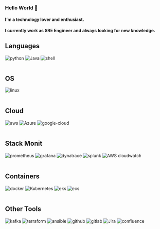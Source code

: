 ### Hello World 👋 
#### I’m a technology lover and enthusiast.
#### I currently work as SRE Engineer and always looking for new knowledge.

## Languages

<div style="display: inline_block">
  <img align="center" alt="python" src="https://img.shields.io/badge/Python-3776AB?style=for-the-badge&logo=python&logoColor=white" />
  <img align="center" alt="Java" src="https://img.shields.io/badge/Java-ED8B00?style=for-the-badge&logo=openjdk&logoColor=white" />
  <img align="center" alt="shell" src="https://img.shields.io/badge/Shell_Script-121011?style=for-the-badge&logo=gnu-bash&logoColor=white" />

</div><br/>

## OS

<div style="display: inline_block">
  <img align="center" alt="linux" src="https://img.shields.io/badge/Linux-FCC624?style=for-the-badge&logo=linux&logoColor=black" />

</div><br/>

## Cloud

<div style="display: inline_block">
  <img align="center" alt="aws" src="https://img.shields.io/badge/Amazon_AWS-232F3E?style=for-the-badge&logo=amazon-aws&logoColor=white" />
  <img align="center" alt="Azure" src="https://img.shields.io/badge/Microsoft_Azure-0089D6?style=for-the-badge&logo=microsoft-azure&logoColor=white" />
  <img align="center" alt="google-cloud" src="https://img.shields.io/badge/Google_Cloud-4285F4?style=for-the-badge&logo=google-cloud&logoColor=white" />

</div><br/>

## Stack Monit

<div style="display: inline_block">
  <img align="center" alt="prometheus" src="https://img.shields.io/badge/Prometheus-E6522C.svg?style=for-the-badge&logo=Prometheus&logoColor=white" />
  <img align="center" alt="grafana" src="https://img.shields.io/badge/Grafana-F46800.svg?style=for-the-badge&logo=Grafana&logoColor=white" />
  <img align="center" alt="dynatrace" src="https://img.shields.io/badge/Dynatrace-1496FF.svg?style=for-the-badge&logo=Dynatrace&logoColor=white" />
  <img align="center" alt="splunk" src="https://img.shields.io/badge/Splunk-000000.svg?style=for-the-badge&logo=Splunk&logoColor=white" />
  <img align="center" alt="AWS cloudwatch" src="https://img.shields.io/badge/Amazon%20CloudWatch-FF4F8B.svg?style=for-the-badge&logo=Amazon-CloudWatch&logoColor=white" />

</div><br/>

## Containers

<div style="display: inline_block">
  <img align="center" alt="docker" src="https://img.shields.io/badge/Docker-2496ED.svg?style=for-the-badge&logo=Docker&logoColor=white" />
  <img align="center" alt="Kubernetes" src="https://img.shields.io/badge/Kubernetes-326CE5.svg?style=for-the-badge&logo=Kubernetes&logoColor=white" />
  <img align="center" alt="eks" src="https://img.shields.io/badge/Amazon%20EKS-FF9900.svg?style=for-the-badge&logo=Amazon-EKS&logoColor=white" />
  <img align="center" alt="ecs" src="https://img.shields.io/badge/Amazon%20ECS-FF9900.svg?style=for-the-badge&logo=Amazon-ECS&logoColor=white" />

</div><br/>

## Other Tools

<div style="display: inline_block">
  <img align="center" alt="kafka" src="https://img.shields.io/badge/Apache%20Kafka-231F20.svg?style=for-the-badge&logo=Apache-Kafka&logoColor=white />" />
  <img align="center" alt="terraform" src="https://img.shields.io/badge/Terraform-7B42BC.svg?style=for-the-badge&logo=Terraform&logoColor=white" />
  <img align="center" alt="ansible" src="https://img.shields.io/badge/Ansible-EE0000.svg?style=for-the-badge&logo=Ansible&logoColor=white" />
  <img align="center" alt="github" src="https://img.shields.io/badge/GitHub-181717.svg?style=for-the-badge&logo=GitHub&logoColor=white" />
  <img align="center" alt="gitlab" src="https://img.shields.io/badge/GitLab-FC6D26.svg?style=for-the-badge&logo=GitLab&logoColor=white" />
  <img align="center" alt="Jira" src="https://img.shields.io/badge/Jira-0052CC.svg?style=for-the-badge&logo=Jira&logoColor=white" />
  <img align="center" alt="confluence" src="https://img.shields.io/badge/Confluence-172B4D.svg?style=for-the-badge&logo=Confluence&logoColor=white" />

</div><br/>
